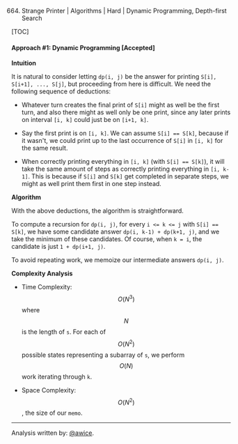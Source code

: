 664. Strange Printer | Algorithms | Hard | Dynamic Programming, Depth-first Search

[TOC]

#### Approach #1: Dynamic Programming [Accepted]

**Intuition**

It is natural to consider letting `dp(i, j)` be the answer for printing `S[i], S[i+1], ..., S[j]`, but proceeding from here is difficult.  We need the following sequence of deductions:

* Whatever turn creates the final print of `S[i]` might as well be the first turn, and also there might as well only be one print, since any later prints on interval `[i, k]` could just be on `[i+1, k]`.

* Say the first print is on `[i, k]`.  We can assume `S[i] == S[k]`, because if it wasn't, we could print up to the last occurrence of `S[i]` in `[i, k]` for the same result.

* When correctly printing everything in `[i, k]` (with `S[i] == S[k]`), it will take the same amount of steps as correctly printing everything in `[i, k-1]`.  This is because if `S[i]` and `S[k]` get completed in separate steps, we might as well print them first in one step instead.

**Algorithm**

With the above deductions, the algorithm is straightforward.

To compute a recursion for `dp(i, j)`, for every `i <= k <= j` with `S[i] == S[k]`, we have some candidate answer `dp(i, k-1) + dp(k+1, j)`, and we take the minimum of these candidates.  Of course, when `k = i`, the candidate is just `1 + dp(i+1, j)`.

To avoid repeating work, we memoize our intermediate answers `dp(i, j)`.



**Complexity Analysis**

* Time Complexity: $$O(N^3)$$ where $$N$$ is the length of `s`.  For each of $$O(N^2)$$ possible states representing a subarray of `s`, we perform $$O(N)$$ work iterating through `k`.

* Space Complexity: $$O(N^2)$$, the size of our `memo`.

---

Analysis written by: [@awice](https://leetcode.com/awice).
